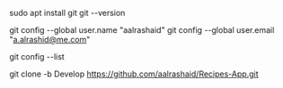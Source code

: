 sudo apt install git
git --version

git config --global user.name "aalrashaid"
git config --global user.email "a.alrashid@me.com"

git config --list


git clone -b Develop https://github.com/aalrashaid/Recipes-App.git
